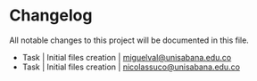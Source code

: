 # Changelog ##
All notable changes to this project will be documented in this file.

* Task | Initial files creation | miguelval@unisabana.edu.co
* Task | Initial files creation | nicolassuco@unisabana.edu.co